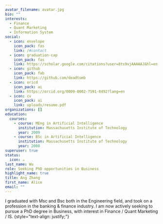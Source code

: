```yaml
---
avatar_filename: avatar.jpg
bio: ""
interests:
  - Finance
  - Quant Marketing
  - Information System
social:
  - icon: envelope
    icon_pack: fas
    link: /#contact
  - icon: graduation-cap
    icon_pack: fas
    link: https://scholar.google.com/citations?user=8ts9vjAAAAAJ&hl=en
  - icon: github
    icon_pack: fab
    link: https://github.com/deadtomb
  - icon: oricd
    icon_pack: ai
    link: https://orcid.org/0009-0002-7591-8492?lang=en
  - icon: cv
    icon_pack: ai
    link: uploads/resume.pdf
organizations: []
education:
  courses:
    - course: MEng in Artificial Intelligence
      institution: Massachusetts Institute of Technology
      year: 2009
    - course: BSc in Artificial Intelligence
      institution: Massachusetts Institute of Technology
      year: 2008
superuser: true
status:
  icon: ☕️
last_name: Wu
role: Seeking PhD opportunities in Business
highlight_name: true
title: Ang Zhang
first_name: Alice
email: ""
---
```

I graduated with Msc and Bsc both in the Engineering field, and took on a profession in the banking & finance industry. I am now actively seeking to pursue a PhD degree in Business, with interest in Finance / Quant Marketing / IS. 
{style="text-align: justify;"}